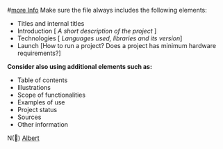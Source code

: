 #[more Info](https://bulldogjob.com/news/449-how-to-write-a-good-readme-for-your-github-project)
Make sure the file always includes the following elements:

+ Titles and internal titles
+ Introduction  [ *A short description of the project* ]
+ Technologies    [ *Languages used, libraries and its version*]
+ Launch           [How to run a project? Does a project has minimum hardware requirements?]

**Consider also using additional elements such as:** 

+ Table of contents
+ Illustrations 
+ Scope of functionalities 
+ Examples of use
+ Project status 
+ Sources
+ Other information

N(🧊)
[Albert](http://albert.nyu.edu/)
